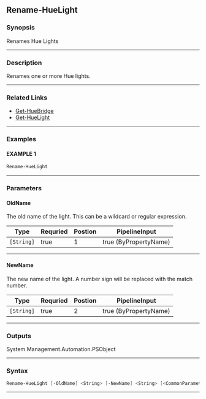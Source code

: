 
Rename-HueLight
---------------
### Synopsis
Renames Hue Lights

---
### Description

Renames one or more Hue lights.

---
### Related Links
* [Get-HueBridge](Get-HueBridge.md)
* [Get-HueLight](Get-HueLight.md)
---
### Examples
#### EXAMPLE 1
```PowerShell
Rename-HueLight
```

---
### Parameters
#### **OldName**

The old name of the light.  This can be a wildcard or regular expression.



|Type          |Requried|Postion|PipelineInput        |
|--------------|--------|-------|---------------------|
|```[String]```|true    |1      |true (ByPropertyName)|
---
#### **NewName**

The new name of the light.  A number sign will be replaced with the match number.



|Type          |Requried|Postion|PipelineInput        |
|--------------|--------|-------|---------------------|
|```[String]```|true    |2      |true (ByPropertyName)|
---
### Outputs
System.Management.Automation.PSObject


---
### Syntax
```PowerShell
Rename-HueLight [-OldName] <String> [-NewName] <String> [<CommonParameters>]
```
---


